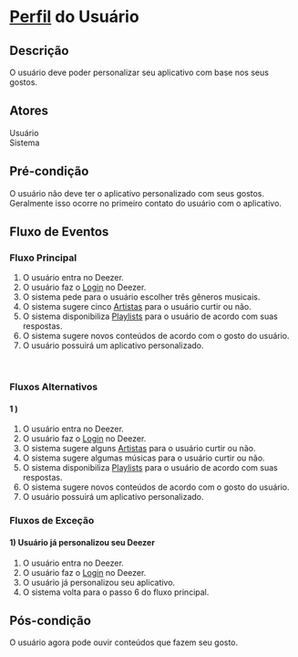 # [Perfil](/modelagem/lexico#perfil) do Usuário
<div class="line"></div>

##  Descrição

O usuário deve poder personalizar seu aplicativo com base nos seus gostos.

##  Atores

Usuário
<br>
Sistema

##  Pré-condição

O usuário não deve ter o aplicativo personalizado com seus gostos.
<br>
Geralmente isso ocorre no primeiro contato do usuário com o aplicativo.

##  Fluxo de Eventos

### Fluxo Principal
1. O usuário entra no Deezer.
2. O usuário faz o [Login](/modelagem/lexico#login) no Deezer.
3. O sistema pede para o usuário escolher três gêneros musicais.
4. O sistema sugere cinco [Artistas](/modelagem/lexico#artista) para o usuário curtir ou não.
5. O sistema disponibiliza [Playlists](/modelagem/lexico#playlist) para o usuário de acordo com suas respostas.
6. O sistema sugere novos conteúdos de acordo com o gosto do usuário.
7. O usuário possuirá um aplicativo personalizado.
<br>

### Fluxos Alternativos

#### 1 )
1. O usuário entra no Deezer.
2. O usuário faz o [Login](/modelagem/lexico#login) no Deezer.
3. O sistema sugere alguns [Artistas](/modelagem/lexico#artista) para o usuário curtir ou não.
4. O sistema sugere algumas músicas para o usuário curtir ou não.
5. O sistema disponibiliza [Playlists](/modelagem/lexico#playlist) para o usuário de acordo com suas respostas.
6. O sistema sugere novos conteúdos de acordo com o gosto do usuário.
7. O usuário possuirá um aplicativo personalizado.

### Fluxos de Exceção

#### 1) Usuário já personalizou seu Deezer

1. O usuário entra no Deezer.
2. O usuário faz o [Login](/modelagem/lexico#login) no Deezer.
3. O usuário já personalizou seu aplicativo.
4. O sistema volta para o passo 6 do fluxo principal.

## Pós-condição
O usuário agora pode ouvir conteúdos que fazem seu gosto. 



